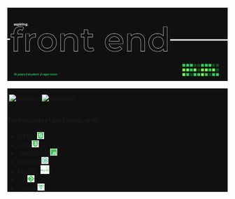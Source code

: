 ![Design and Development](https://github.com/0xjoshva/0xjoshva/blob/main/banner.png?raw=true)
<div style="background:#101010;">
<div style=" display:flex; flex-direction:row; width:100%;">
<p>&nbsp;<img src="https://github-readme-stats.vercel.app/api?username=0xjoshva&show_icons=true&theme=dark&bg_color=101010&hide_border=true&locale=en" alt="0xjoshva" /></p>
<p><img src="https://github-readme-stats.vercel.app/api/top-langs?username=0xjoshva&show_icons=true&theme=dark&bg_color=101010&hide_border=true&locale=en&layout=compact" alt="0xjoshva"/></p>
</div>


#### Technologies I am familar with:
 - HTML <a><img style="width:16px; height:16px;" src="https://github.com/0xjoshva/0xjoshva/blob/main/html.png?raw=true"></a>
 - CSS <a><img style="width:16px; height:16px;" src="https://github.com/0xjoshva/0xjoshva/blob/main/css.png?raw=true"></a>
 - JavaScript <a><img style="width:16px; height:16px;" src="https://github.com/0xjoshva/0xjoshva/blob/main/javas.png?raw=true"></a>
 - Node.js <img src="https://github.com/0xjoshva/0xjoshva/blob/main/node.png?raw=true" width="16px;" height="16px;">
 - MySQL <img src="https://github.com/0xjoshva/0xjoshva/blob/main/sql.png?raw=true" width="20px;" height="20px;">
 - Git <a><img style="width:16px; height:16px;" src="https://github.com/0xjoshva/0xjoshva/blob/main/git.png?raw=true"></a>
 - Vue.js <img src="https://github.com/0xjoshva/0xjoshva/blob/main/vue.png?raw=true" width="16px;" height="16px;">
 
 </div>




